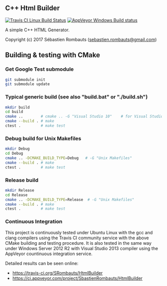 C++ Html Builder
----------------

[![Travis CI Linux Build Status](https://travis-ci.org/SRombauts/HtmlBuilder.svg)](https://travis-ci.org/SRombauts/HtmlBuilder "Travis CI Linux Build Status")
[![AppVeyor Windows Build status](https://ci.appveyor.com/api/projects/status/github/SRombauts/HtmlBuilder?svg=true)](https://ci.appveyor.com/project/SbastienRombauts/HtmlBuilder "AppVeyor Windows Build status")

A simple C++ HTML Generator.

Copyright (c) 2017 Sébastien Rombauts (sebastien.rombauts@gmail.com)

## Building & testing with CMake

### Get Google Test submodule

```bash
git submodule init
git submodule update
```

### Typical generic build (see also "build.bat" or "./build.sh")

```bash
mkdir build
cd build
cmake ..        # cmake .. -G "Visual Studio 10"    # for Visual Studio 2010
cmake --build . # make
ctest .         # make test
```

### Debug build for Unix Makefiles

```bash
mkdir Debug
cd Debug
cmake .. -DCMAKE_BUILD_TYPE=Debug   # -G "Unix Makefiles"
cmake --build . # make
ctest .         # make test
```

### Release build

```bash
mkdir Release
cd Release
cmake .. -DCMAKE_BUILD_TYPE=Release  # -G "Unix Makefiles"
cmake --build . # make
ctest .         # make test
```

### Continuous Integration

This project is continuously tested under Ubuntu Linux with the gcc and clang compilers
using the Travis CI community service with the above CMake building and testing procedure.
It is also tested in the same way under Windows Server 2012 R2 with Visual Studio 2013 compiler
using the AppVeyor countinuous integration service.

Detailed results can be seen online:
 - https://travis-ci.org/SRombauts/HtmlBuilder
 - https://ci.appveyor.com/project/SbastienRombauts/HtmlBuilder
